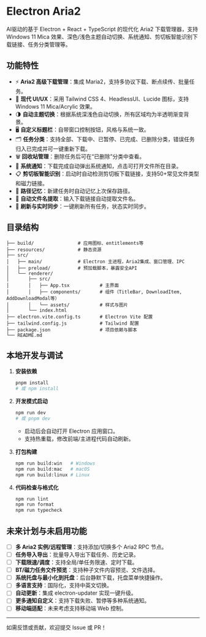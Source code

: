 # Electron Aria2

AI驱动的基于 Electron + React + TypeScript 的现代化 Aria2 下载管理器，支持 Windows 11 Mica 效果、深色/浅色主题自动切换、系统通知、剪切板智能识别下载链接、任务分类管理等。

## 功能特性

- ⚡ **Aria2 高级下载管理**：集成 Maria2，支持多协议下载、断点续传、批量任务。
- 🎨 **现代 UI/UX**：采用 Tailwind CSS 4、HeadlessUI、Lucide 图标，支持 Windows 11 Mica/Acrylic 效果。
- 🌗 **自动主题切换**：根据系统深浅色自动切换，所有区域均为半透明渐变背景。
- 🖥️ **自定义标题栏**：自带窗口控制按钮，风格与系统一致。
- 🗂️ **任务分类**：支持全部、下载中、已暂停、已完成、已删除分类，错误任务归入已完成并可一键重新下载。
- 🗑️ **回收站管理**：删除任务后可在“已删除”分类中查看。
- 🔔 **系统通知**：下载完成自动弹出系统通知，点击可打开文件所在目录。
- 📋 **剪切板智能识别**：启动时自动检测剪切板下载链接，支持50+常见文件类型和磁力链接。
- 📁 **路径记忆**：新建任务时自动记忆上次保存路径。
- 📝 **自动文件名提取**：输入下载链接自动提取文件名。
- 🔄 **刷新与实时同步**：一键刷新所有任务，状态实时同步。

## 目录结构

```
├── build/                # 应用图标、entitlements等
├── resources/            # 静态资源
├── src/
│   ├── main/             # Electron 主进程，Aria2集成、窗口管理、IPC
│   ├── preload/          # 预加载脚本，暴露安全API
│   └── renderer/
│       ├── src/
│       │   ├── App.tsx           # 主界面
│       │   ├── components/       # 组件（TitleBar, DownloadItem, AddDownloadModal等）
│       │   └── assets/           # 样式与图片
│       └── index.html
├── electron.vite.config.ts       # Electron Vite 配置
├── tailwind.config.js            # Tailwind 配置
├── package.json                  # 项目依赖与脚本
└── README.md
```

## 本地开发与调试

1. **安装依赖**
   ```bash
   pnpm install
   # 或 npm install
   ```
2. **开发模式启动**
   ```bash
   npm run dev
   # 或 pnpm dev
   ```
   - 启动后会自动打开 Electron 应用窗口。
   - 支持热重载，修改前端/主进程代码自动刷新。

3. **打包构建**
   ```bash
   npm run build:win   # Windows
   npm run build:mac   # macOS
   npm run build:linux # Linux
   ```

4. **代码检查与格式化**
   ```bash
   npm run lint
   npm run format
   npm run typecheck
   ```

## 未来计划与未启用功能

- [ ] **多 Aria2 实例/远程管理**：支持添加/切换多个 Aria2 RPC 节点。
- [ ] **任务导入导出**：批量导入导出下载任务、历史记录。
- [ ] **下载限速/调度**：支持全局/单任务限速、定时下载。
- [ ] **BT/磁力任务文件预览**：支持种子文件内容预览、文件选择。
- [ ] **系统托盘与最小化到托盘**：后台静默下载，托盘菜单快捷操作。
- [ ] **多语言支持**：国际化，支持中英文切换。
- [ ] **自动更新**：集成 electron-updater 实现一键升级。
- [ ] **更多通知自定义**：支持下载失败、暂停等多种系统通知。
- [ ] **移动端适配**：未来考虑支持移动端 Web 控制。

---

如需反馈或贡献，欢迎提交 Issue 或 PR！
